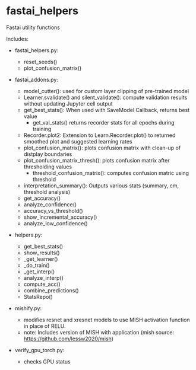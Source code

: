 # fastai_helpers
Fastai utility functions

Includes:
- fastai_helpers.py:
  - reset_seeds()
  - plot_confusion_matrix()

- fastai_addons.py:
  - model_cutter():  used for custom layer clipping of pre-trained model
  - Learner.svalidate() and silent_validate(): compute validation results without updating Jupyter cell output 
  - get_best_stats(): When used with SaveModel Callback, returns best value
    - get_val_stats() returns  recorder stats for all epochs during training
  - Recorder.plot2:  Extension to Learn.Recorder.plot() to returned smoothed plot and suggested learning rates
  - plot_confusion_matrix():  plots confusion matrix with clean-up of distplay boundaries
  - plot_confusion_matrix_thresh(): plots confusion matrix after thresholding values
    - threshold_confusion_matrix(): computes confusion matric using threshold
  - interpretation_summary():  Outputs various stats (summary, cm, threshold analysis)
  - get_accuracy()
  - analyze_confidence()
  - accuracy_vs_threshold()
  - show_incremental_accuracy()
  - analyze_low_confidence()

- helpers.py:
  - get_best_stats()
  - show_results()
  - _get_learner()
  - _do_train()
  - _get_interp()
  - analyze_interp()
  - compute_acc()
  - combine_predictions()
  - StatsRepo()
  


- mishify.py:
  - modifies resnet and xresnet models to use MISH activation function in place of RELU.
  - note: Includes version of MISH with application (mish source: https://github.com/lessw2020/mish)

- verify_gpu_torch.py:
  - checks GPU status
